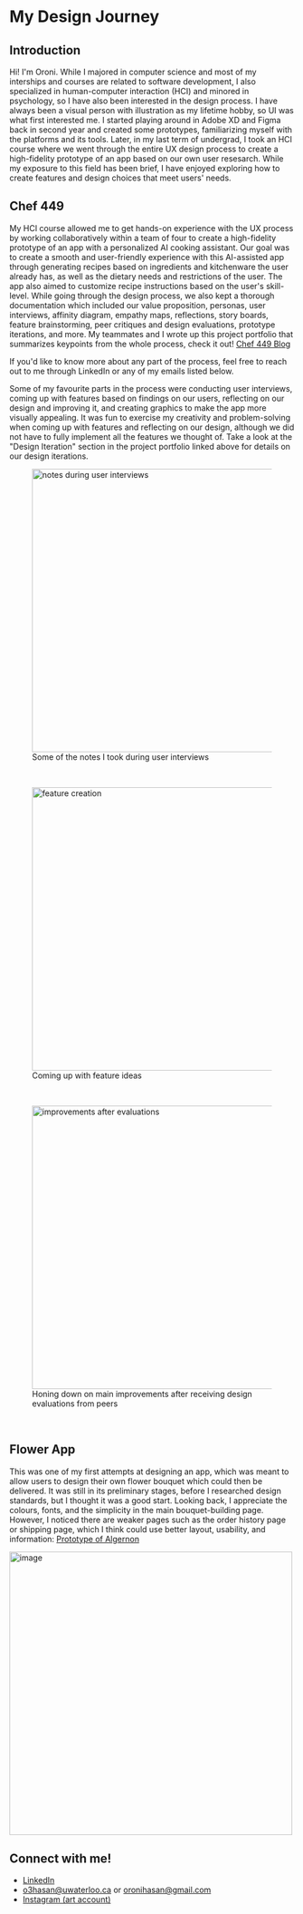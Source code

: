 # My Design Journey
## Introduction
Hi! I'm Oroni. While I majored in computer science and most of my interships and courses are related to software development, I also specialized in human-computer interaction (HCI) and minored in psychology, so I have also been interested in the design process. I have always been a visual person with illustration as my lifetime hobby, so UI was what first interested me. I started playing around in Adobe XD and Figma back in second year and created some prototypes, familiarizing myself with the platforms and its tools. Later, in my last term of undergrad, I took an HCI course where we went through the entire UX design process to create a high-fidelity prototype of an app based on our own user resesarch. While my exposure to this field has been brief, I have enjoyed exploring how to create features and design choices that meet users' needs.

## Chef 449

My HCI course allowed me to get hands-on experience with the UX process by working collaboratively within a team of four to create a high-fidelity prototype of an app with a personalized AI cooking assistant. Our goal was to create a smooth and user-friendly experience with this AI-assisted app through generating recipes based on ingredients and kitchenware the user already has, as well as the dietary needs and restrictions of the user. The app also aimed to customize recipe instructions based on the user's skill-level. While going through the design process, we also kept a thorough documentation which included our value proposition, personas, user interviews, affinity diagram, empathy maps, reflections, story boards, feature brainstorming, peer critiques and design evaluations, prototype iterations, and more. My teammates and I wrote up this project portfolio that summarizes keypoints from the whole process, check it out! <a href="https://docs.google.com/document/d/1lNVjurTwWHKNS7iNYl6BO3pldFBV6Yz0v93p5wTdlug/edit?usp=sharing">Chef 449 Blog</a>

If you'd like to know more about any part of the process, feel free to reach out to me through LinkedIn or any of my emails listed below.

Some of my favourite parts in the process were conducting user interviews, coming up with features based on findings on our users, reflecting on our design and improving it, and creating graphics to make the app more visually appealing. It was fun to exercise my creativity and problem-solving when coming up with features and reflecting on our design, although we did not have to fully implement all the features we thought of. Take a look at the "Design Iteration" section in the project portfolio linked above for details on our design iterations.

<figure>
  
  <img width="500" alt="notes during user interviews" src="https://github.com/user-attachments/assets/2d82cf7e-5890-4420-9ce4-09e73134ec6b" />
  <figcaption>Some of the notes I took during user interviews</figcaption>
</figure>
<br>


<figure>

  
  <img width="500" alt="feature creation" src="https://github.com/user-attachments/assets/d93385eb-ec7c-41be-b038-d796357c93e1" />
  <figcaption>Coming up with feature ideas</figcaption>
</figure>

<br>

<figure>
  <img width="500" alt="improvements after evaluations" src="https://github.com/user-attachments/assets/fc5a3f84-83f7-4afa-b8fa-423357e8b54a" />
  <figcaption>Honing down on main improvements after receiving design evaluations from peers</figcaption>
</figure>

<br>




## Flower App

This was one of my first attempts at designing an app, which was meant to allow users to design their own flower bouquet which could then be delivered. It was still in its preliminary stages, before I researched design standards, but I thought it was a good start. Looking back, I appreciate the colours, fonts, and the simplicity in the main bouquet-building page. However, I noticed there are weaker pages such as the order history page or shipping page, which I think could use better layout, usability, and information:  <a href="https://xd.adobe.com/view/fc054bc6-14f2-482d-88d9-31be452a3e26-a956/">Prototype of Algernon</a>

<img height="500" alt="image" src="https://github.com/user-attachments/assets/dd3bc096-3c7d-459f-a22b-429f39cf8337" />


## Connect with me!

- <a href="https://www.linkedin.com/in/oroni-hasan/">LinkedIn</a>
- <a href="o3hasan@uwaterloo.ca">o3hasan@uwaterloo.ca</a> or <a href="oronihasan@gmail.com">oronihasan@gmail.com</a>
- <a href="https://www.instagram.com/ororotheunicorn/">Instagram (art account)</a>
